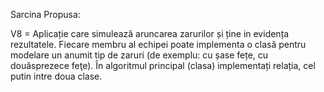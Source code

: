Sarcina Propusa:

V8 =   Aplicație care simulează aruncarea zarurilor și ține in evidența rezultatele. Fiecare membru al
    echipei poate implementa o clasă pentru modelare un anumit tip de zaruri (de exemplu:
    cu șase fețe, cu douăsprezece feţe). În algoritmul principal (clasa) implementați relația,
    cel putin intre doua clase.     